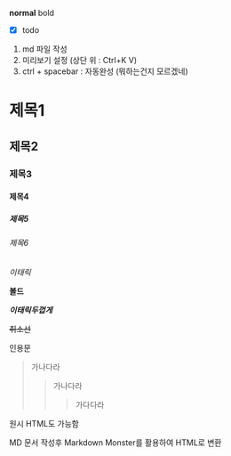 **normal**
bold
-[x] todo

1. md 파일 작성
2. 미리보기 설정 (상단 위 : Ctrl+K V)
3. ctrl + spacebar : 자동완성 (뭐하는건지 모르겠네)

# 제목1
## 제목2
### 제목3
#### 제목4
##### 제목5
###### 제목6

*이태릭*

**볼드**

**_이태릭두껍게_**

~~취소선~~

인용문
> 가나다라
> > 가나다라
> > > 가다다라

원시 HTML도 가능함

MD 문서 작성후 Markdown Monster를 활용하여 HTML로 변환